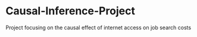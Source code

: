 # Causal-Inference-Project
 Project focusing on the causal effect of internet access on job search costs
